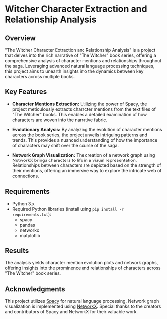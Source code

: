 # Witcher Character Extraction and Relationship Analysis

## Overview

"The Witcher Character Extraction and Relationship Analysis" is a project that delves into the rich narrative of "The Witcher" book series, offering a comprehensive analysis of character mentions and relationships throughout the saga. Leveraging advanced natural language processing techniques, this project aims to unearth insights into the dynamics between key characters across multiple books.

## Key Features

- **Character Mentions Extraction:** Utilizing the power of Spacy, the project meticulously extracts character mentions from the text files of "The Witcher" books. This enables a detailed examination of how characters are woven into the narrative fabric.

- **Evolutionary Analysis:** By analyzing the evolution of character mentions across the book series, the project unveils intriguing patterns and trends. This provides a nuanced understanding of how the importance of characters may shift over the course of the saga.

- **Network Graph Visualization:** The creation of a network graph using NetworkX brings characters to life in a visual representation. Relationships between characters are depicted based on the strength of their mentions, offering an immersive way to explore the intricate web of connections.


## Requirements

- Python 3.x
- Required Python libraries (install using `pip install -r requirements.txt`):
  - spacy
  - pandas
  - networkx
  - matplotlib

## Results

The analysis yields character mention evolution plots and network graphs, offering insights into the prominence and relationships of characters across "The Witcher" book series.

## Acknowledgments

This project utilizes [Spacy](https://spacy.io/) for natural language processing.
Network graph visualization is implemented using [NetworkX](https://networkx.org/).
Special thanks to the creators and contributors of Spacy and NetworkX for their valuable work.





